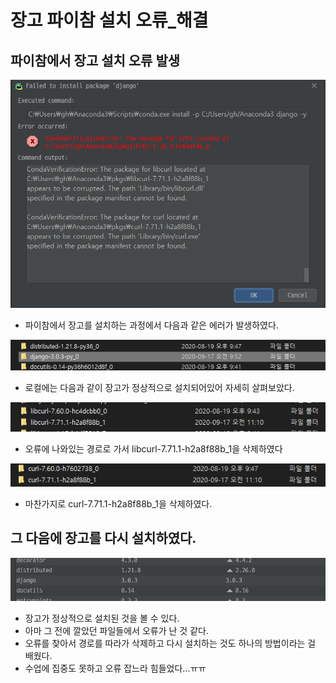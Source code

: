 # 장고 파이참 설치 오류_해결

## 파이참에서 장고 설치 오류 발생

![error01](./img/error01.png)

- 파이참에서 장고를 설치하는 과정에서 다음과 같은 에러가 발생하였다.

![error02](./img/error02.png)

- 로컬에는 다음과 같이 장고가 정상적으로 설치되어있어 자세히 살펴보았다.

![error03](./img/error03.png)

- 오류에 나와있는 경로로 가서 libcurl-7.71.1-h2a8f88b_1을 삭제하였다

![error04](./img/error04.png)

- 마찬가지로 curl-7.71.1-h2a8f88b_1을 삭제하였다.

## 그 다음에 장고를 다시 설치하였다.

![error05](./img/django.png)

- 장고가 정상적으로 설치된 것을 볼 수 있다.
- 아마 그 전에 깔았던 파일들에서 오류가 난 것 같다.
- 오류를 찾아서 경로를 따라가 삭제하고 다시 설치하는 것도 하나의 방법이라는 걸 배웠다.
- 수업에 집중도 못하고 오류 잡느라 힘들었다...ㅠㅠ